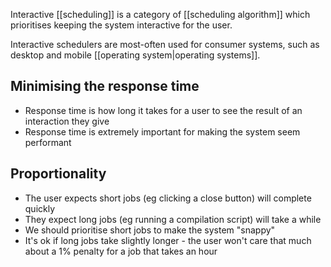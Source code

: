 Interactive [[scheduling]] is a category of [[scheduling algorithm]] which prioritises keeping the system interactive for the user.

Interactive schedulers are most-often used for consumer systems, such as desktop and mobile [[operating system|operating systems]].

## Minimising the response time
- Response time is how long it takes for a user to see the result of an interaction they give
- Response time is extremely important for making the system seem performant

## Proportionality
- The user expects short jobs (eg clicking a close button) will complete quickly
- They expect long jobs (eg running a compilation script) will take a while
- We should prioritise short jobs to make the system "snappy"
- It's ok if long jobs take slightly longer - the user won't care that much about a 1% penalty for a job that takes an hour